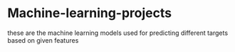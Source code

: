 # Machine-learning-projects
these are the machine learning models used for predicting different targets based on given features
